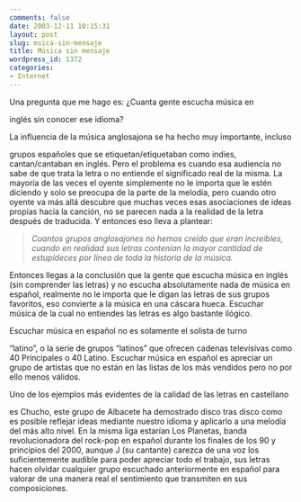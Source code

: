 ```yaml
---
comments: false
date: 2003-12-11 10:15:31
layout: post
slug: msica-sin-mensaje
title: Música sin mensaje
wordpress_id: 1372
categories:
- Internet
---
```


Una pregunta que me hago es: ¿Cuanta gente escucha música en 


  inglés sin conocer ese idioma? 





La influencia de la música anglosajona se ha hecho muy importante, incluso 


  grupos españoles que se etiquetan/etiquetaban como indies, cantan/cantaban 
  en inglés. Pero el problema es cuando esa audiencia no sabe de que trata 
  la letra o no entiende el significado real de la misma. La mayoría de 
  las veces el oyente simplemente no le importa que le estén diciendo y 
  solo se preocupa de la parte de la melodía, pero cuando otro oyente va 
  más allá descubre que muchas veces esas asociaciones de ideas 
  propias hacía la canción, no se parecen nada a la realidad de 
  la letra después de traducida. Y entonces eso lleva a plantear: 





> 
  
> 
> _Cuantos grupos anglosajones no hemos creído que eran 
    increíbles, cuando en realidad sus letras contenían la mayor 
    cantidad de estupideces por línea de toda la historia de la música._
> 
>   



  



Entonces llegas a la conclusión que la gente que escucha música 
  en inglés (sin comprender las letras) y no escucha absolutamente nada 
  de música en español, realmente no le importa que le digan las 
  letras de sus grupos favoritos, eso convierte a la música en una cáscara 
  hueca. Escuchar música de la cual no entiendes las letras es algo bastante 
  ilógico.





Escuchar música en español no es solamente el solista de turno 


  “latino”, o la serie de grupos “latinos” que ofrecen cadenas televisivas como 
  40 Principales o 40 Latino. Escuchar música en español es apreciar 
  un grupo de artistas que no están en las listas de los más vendidos 
  pero no por ello menos válidos.





Uno de los ejemplos más evidentes de la calidad de las letras en castellano 


  es Chucho, este grupo de Albacete ha demostrado disco tras disco como es posible 
  reflejar ideas mediante nuestro idioma y aplicarlo a una melodía del 
  más alto nivel. En la misma liga estarían Los Planetas, banda 
  revolucionadora del rock-pop en español durante los finales de los 90 
  y principios del 2000, aunque J (su cantante) carezca de una voz los suficientemente 
  audible para poder apreciar todo el trabajo, sus letras hacen olvidar cualquier 
  grupo escuchado anteriormente en español para valorar de una manera real 
  el sentimiento que transmiten en sus composiciones.




 
